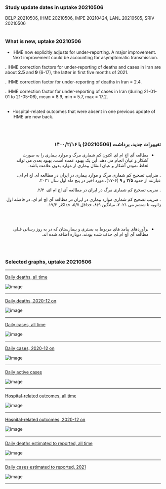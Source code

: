 ### Study update dates in uptake 20210506

DELP 20210506, IHME 20210506, IMPE 20210424, LANL 20210505, SRIV 20210506
<br/><br/>

### What is new, uptake 20210506
 

* IHME now explicitly adjusts for under-reporting. A major improvement. Next improvement could be accounting for asymptomatic transmission. 

. IHME correction factors for under-reporting of deaths and cases in Iran are about **2.5** and **9** (6-17), the latter in first five months of 2021. 

. IHME correction factor for under-reporting of deaths in Iran = 2.4. 

. IHME correction factor for under-reporting of cases in Iran (during 21-01-01 to 21-05-06), mean = 8.9, min = 5.7, max = 17.2. 
<br/><br/>
* Hospital-related outcomes that were absent in one previous update of IHME are now back.


<br/><br/>

<div dir="rtl">

### تغیییرات جدید، برداشت (20210506) یا ۱۴۰۰/۲/۱۶

* مطالعه آی اچ ام ای اکنون کم شماری مرگ و موارد بیماری را به صورت آشکار و عیان انجام می دهد. این یک بهبود عمده است. بهبود بعدی می تواند لحاظ نمودن آشکار و عیان انتقال بیماری از موارد بدون علامت باشد. 

.‌ ضرایب تصحیح کم شماری مرگ و موارد بیماری در ایران در مطالعه آی اچ ام ای، عبارتند از حدود **۲/۵** و **۹** (۶-۱۷)، مورد اخیر در پنج ماه اول سال ۲۰۲۱.

. ضریب تصحیح کم شماری مرگ در ایران در مطالعه آی اچ ام ای، ۲/۴.

.‌ ضریب تصحیح کم شماری موارد بیماری در ایران در مطالعه آی اچ ام ای، در فاصله اول ژانویه تا ششم می ۲۰۲۱، میانگین ۸/۹، حداقل ۵/۷، حداکثر ۱۷/۲.

 <br/><br/>
* برآوردهای پیامد های مربوط به بستری و بیمارستان که در به روز رسانی قبلی مطالعه آی اچ ام ای حذف شده بودند، دوباره اضافه شده اند.



<div dir="ltr">

<br/><br/>


### Selected graphs, uptake 20210506

****

[Daily deaths, all time](https://github.com/pourmalek/covir2/blob/main/20210506/output/merge/graph%2011a%20COVID-19%20daily%20deaths%2C%20Iran%2C%20reference%20scenarios.pdf)

![image](https://user-images.githubusercontent.com/30849720/117502737-ca2c6780-af34-11eb-9bbe-808d624a60ff.png)

****

[Daily deaths, 2020-12 on](https://github.com/pourmalek/covir2/blob/main/20210506/output/merge/graph%2012a%20COVID-19%20daily%20deaths%2C%20Iran%2C%20reference%20scenarios%2C%202020-12-01%20on.pdf)

![image](https://user-images.githubusercontent.com/30849720/117505776-71ab9900-af39-11eb-98ab-0695e6f0d1e4.png)

****

[Daily cases, all time](https://github.com/pourmalek/covir2/blob/main/20210506/output/merge/graph%2021a%20COVID-19%20daily%20cases%2C%20Iran%2C%20reference%20scenarios.pdf)

![image](https://user-images.githubusercontent.com/30849720/117505927-b0d9ea00-af39-11eb-8433-ef57a1f8c0f1.png)

****

[Daily cases, 2020-12 on](https://github.com/pourmalek/covir2/blob/main/20210506/output/merge/graph%2022a%20COVID-19%20daily%20cases%2C%20Iran%2C%20reference%20scenarios%2C%202020-12-01%20on.pdf)

![image](https://user-images.githubusercontent.com/30849720/117506097-e383e280-af39-11eb-8f99-d26016f8dcf5.png)

****

[Daily active cases](https://github.com/pourmalek/covir2/blob/main/20210506/output/merge/graph%2062.1%20COVID-19%20daily%20active%20cases%20wo%20GHAN%20Hijri.pdf)

![image](https://user-images.githubusercontent.com/30849720/117887860-30cbc100-b266-11eb-9f0e-b9494e24930e.png)

****

[Hospital-related outcomes, all time](https://github.com/pourmalek/covir2/blob/main/20210506/output/merge/graph%2071%20COVID-19%20hospital-related%20outcomes.pdf)

![image](https://user-images.githubusercontent.com/30849720/117907077-00e2e480-b28b-11eb-820c-59c2b5611f18.png)

****

[Hospital-related outcomes, 2020-12 on](https://github.com/pourmalek/covir2/blob/main/20210506/output/merge/graph%2073%20COVID-19%20hospital-related%20outcomes%2C%20wo%20extremes%2C%202020-12-01%20on.pdf)

![image](https://user-images.githubusercontent.com/30849720/117907169-27a11b00-b28b-11eb-880f-91db803e7391.png)

****

[Daily deaths estimated to reported, all time](https://github.com/pourmalek/covir2/blob/main/20210506/output/merge/graph%2091%20COVID-19%20daily%20deaths%20estimated%20to%20reported%2C%20Iran%2C%20reference%20scenarios.pdf)

![image](https://user-images.githubusercontent.com/30849720/117899193-75158c00-b27b-11eb-8156-7a44f757cba7.png)

****

[Daily cases estimated to reported, 2021](https://github.com/pourmalek/covir2/blob/main/20210506/output/merge/graph%2093%20COVID-19%20daily%20cases%20estimated%20to%20reported%2C%20Iran%2C%20reference%20scenarios%2C%202021-01-01%20on.pdf) 

![image](https://user-images.githubusercontent.com/30849720/117899287-a0987680-b27b-11eb-9fba-9a0a4785dc20.png)

****

